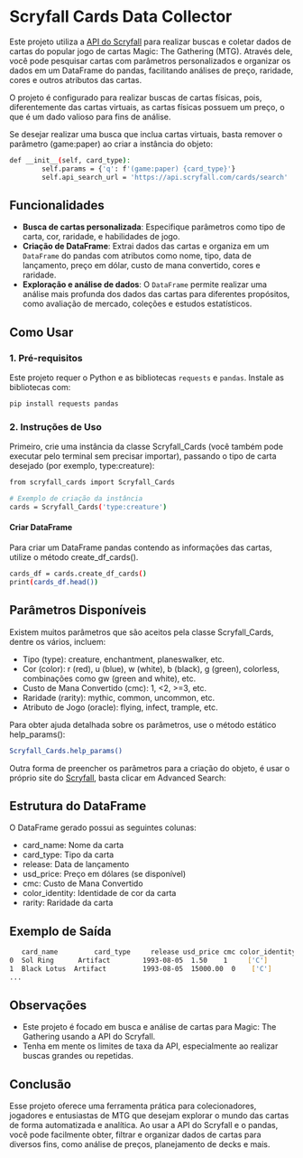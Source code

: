 # Scryfall Cards Data Collector

Este projeto utiliza a [API do Scryfall](https://scryfall.com/docs/api) para realizar buscas e coletar dados de cartas do popular jogo de cartas Magic: The Gathering (MTG). Através dele, você pode pesquisar cartas com parâmetros personalizados e organizar os dados em um DataFrame do pandas, facilitando análises de preço, raridade, cores e outros atributos das cartas.

O projeto é configurado para realizar buscas de cartas físicas, pois, diferentemente das cartas virtuais, as cartas físicas possuem um preço, o que é um dado valioso para fins de análise.

Se desejar realizar uma busca que inclua cartas virtuais, basta remover o parâmetro (game:paper) ao criar a instância do objeto:
```bash
def __init__(self, card_type):
        self.params = {'q': f'(game:paper) {card_type}'}
        self.api_search_url = 'https://api.scryfall.com/cards/search'
```

## Funcionalidades

- **Busca de cartas personalizada**: Especifique parâmetros como tipo de carta, cor, raridade, e habilidades de jogo.
- **Criação de DataFrame**: Extrai dados das cartas e organiza em um `DataFrame` do pandas com atributos como nome, tipo, data de lançamento, preço em dólar, custo de mana convertido, cores e raridade.
- **Exploração e análise de dados**: O `DataFrame` permite realizar uma análise mais profunda dos dados das cartas para diferentes propósitos, como avaliação de mercado, coleções e estudos estatísticos.

## Como Usar

### 1. Pré-requisitos
Este projeto requer o Python e as bibliotecas `requests` e `pandas`. Instale as bibliotecas com:
```bash
pip install requests pandas
```
### 2. Instruções de Uso
Primeiro, crie uma instância da classe Scryfall_Cards (você também pode executar pelo terminal sem precisar importar), passando o tipo de carta desejado (por exemplo, type:creature):
```bash
from scryfall_cards import Scryfall_Cards

# Exemplo de criação da instância
cards = Scryfall_Cards('type:creature')
```
#### Criar DataFrame
Para criar um DataFrame pandas contendo as informações das cartas, utilize o método create_df_cards().
```bash
cards_df = cards.create_df_cards()
print(cards_df.head())
```
## Parâmetros Disponíveis
Existem muitos parâmetros que são aceitos pela classe Scryfall_Cards, dentre os vários, incluem:
* Tipo (type): creature, enchantment, planeswalker, etc.
* Cor (color): r (red), u (blue), w (white), b (black), g (green), colorless, combinações como gw (green and white), etc.
* Custo de Mana Convertido (cmc): 1, <2, >=3, etc.
* Raridade (rarity): mythic, common, uncommon, etc.
* Atributo de Jogo (oracle): flying, infect, trample, etc.

Para obter ajuda detalhada sobre os parâmetros, use o método estático help_params():
```bash
Scryfall_Cards.help_params()
```
Outra forma de preencher os parâmetros para a criação do objeto, é usar o próprio site do [Scryfall](https://scryfall.com), basta clicar em Advanced Search:

## Estrutura do DataFrame
O DataFrame gerado possui as seguintes colunas:
* card_name: Nome da carta
* card_type: Tipo da carta
* release: Data de lançamento
* usd_price: Preço em dólares (se disponível)
* cmc: Custo de Mana Convertido
* color_identity: Identidade de cor da carta
* rarity: Raridade da carta

## Exemplo de Saída
```bash
   card_name         card_type     release usd_price cmc color_identity rarity
0  Sol Ring      Artifact        1993-08-05  1.50    1     ['C']         uncommon
1  Black Lotus  Artifact         1993-08-05  15000.00  0    ['C']         mythic
...
```
## Observações
* Este projeto é focado em busca e análise de cartas para Magic: The Gathering usando a API do Scryfall.
* Tenha em mente os limites de taxa da API, especialmente ao realizar buscas grandes ou repetidas.

## Conclusão
Esse projeto oferece uma ferramenta prática para colecionadores, jogadores e entusiastas de MTG que desejam explorar o mundo das cartas de forma automatizada e analítica. Ao usar a API do Scryfall e o pandas, você pode facilmente obter, filtrar e organizar dados de cartas para diversos fins, como análise de preços, planejamento de decks e mais.
